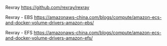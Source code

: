 


Rexray
https://github.com/rexray/rexray

Rexray - EBS
https://amazonaws-china.com/blogs/compute/amazon-ecs-and-docker-volume-drivers-amazon-ebs/

Rexray - EFS
https://amazonaws-china.com/blogs/compute/amazon-ecs-and-docker-volume-drivers-amazon-efs/
